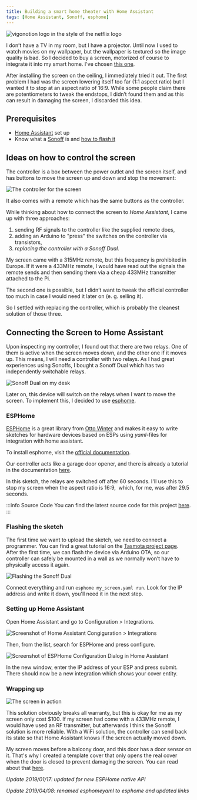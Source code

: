 ```yaml
---
title: Building a smart home theater with Home Assistant
tags: [Home Assistant, Sonoff, esphome]
---
```


![vigonotion logo in the style of the netflix logo](/img/2018/11/vigoflix.png)

I don’t have a TV in my room, but I have a projector. Until now I used to watch movies on my wallpaper, but the wallpaper is textured so the image quality is bad. So I decided to buy a screen, motorized of course to integrate it into my smart home. I've chosen [this one](https://www.amazon.de/gp/product/B00X445AQI/ref=oh_aui_detailpage_o03_s00?ie=UTF8&amp;psc=1).

After installing the screen on the ceiling, I immediately tried it out. The first problem I had was the screen lowering itself too far (1:1 aspect ratio) but I wanted it to stop at an aspect ratio of 16:9. While some people claim there are potentiometers to tweak the endstops, I didn’t found them and as this can result in damaging the screen, I discarded this idea.

<!--truncate-->

## Prerequisites

- [Home Assistant](https://www.home-assistant.io/) set up
- Know what a [Sonoff](https://www.itead.cc/sonoff-pow-r2.html) is and [how to flash it](https://github.com/arendst/Sonoff-Tasmota/wiki/Hardware-Preparation)

## Ideas on how to control the screen

The controller is a box between the power outlet and the screen itself, and has buttons to move the screen up and down and stop the movement:

![The controller for the screen](/img/2018/11/controller_old.jpg)

It also comes with a remote which has the same buttons as the controller.

While thinking about how to connect the screen to *Home Assistant*, I came up with three approaches:

1. sending RF signals to the controller like the supplied remote does,
2. adding an Arduino to "press" the switches on the controller via transistors,
3. *replacing the controller with a Sonoff Dual.*

My screen came with a 315MHz remote, but this frequency is prohibited in Europe. If it were a 433MHz remote, I would have read out the signals the remote sends and then sending them via a cheap 433MHz transmitter attached to the Pi.

The second one is possible, but I didn’t want to tweak the official controller too much in case I would need it later on (e. g. selling it).

So I settled with replacing the controller, which is probably the cleanest solution of those three. 

## Connecting the Screen to Home Assistant

Upon inspecting my controller, I found out that there are two relays. One of them is active when the screen moves down, and the other one if it moves up. This means, I will need a controller with two relays. As I had great experiences using Sonoffs, I bought a Sonoff Dual which has two independently switchable relays.

![Sonoff Dual on my desk](/img/2018/11/sonoff_dual.jpg)

Later on, this device will switch on the relays when I want to move the screen. To implement this, I decided to use [esphome](https://esphome.io).

### ESPHome

[ESPHome](https://esphome.io) is a great library from [Otto Winter](https://github.com/OttoWinter/) and makes it easy to write sketches for hardware devices based on ESPs using *yaml*-files for integration with home assistant. 

To install esphome, visit the [official documentation](https://esphome.io/guides/getting_started_command_line.html).

Our controller acts like a garage door opener, and there is already a tutorial in the documentation [here](https://esphome.io/cookbook/dual-r2-cover.html).

In this sketch, the relays are switched off after 60 seconds. I'll use this to stop my screen when the aspect ratio is 16:9,  which, for me, was after 29.5 seconds.

:::info Source Code
You can find the latest source code for this project [here](/docs/esphome/cover-with-sonoff-dual#code).
:::

### Flashing the sketch

The first time we want to upload the sketch, we need to connect a programmer. You can find a great tutorial on the [Tasmota project page](https://github.com/arendst/Sonoff-Tasmota/wiki/Hardware-Preparation). After the first time, we can flash the device via Arduino OTA, so our controller can safely be mounted in a wall as we normally won’t have to physically access it again.

![Flashing the Sonoff Dual](/img/2018/11/flashing.jpg)

Connect everything and run `esphome my_screen.yaml run`. Look for the IP address and write it down, you'll need it in the next step.

### Setting up Home Assistant

Open Home Assistant and go to Configuration > Integrations.

![Screenshot of Home Assistant Congiguration > Integrations](/img/2019/01/esphome_config_001.png)

Then, from the list, search for ESPHome and press configure.

![Screenshot of ESPHome Configuration Dialog in Home Assistant](/img/2019/01/esphome_config_002.png)

In the new window, enter the IP address of your ESP and press submit. There should now be a new integration which shows your cover entity.

### Wrapping up

![The screen in action](/img/2018/11/vigoflix.jpg)

This solution obviously breaks all warranty, but this is okay for me as my screen only cost $100. If my screen had come with a 433MHz remote, I would have used an RF transmitter, but afterwards I think the Sonoff solution is more reliable. With a WiFi solution, the controller can send back its state so that Home Assistant knows if the screen actually moved down.

My screen moves before a balcony door, and this door has a door sensor on it. That's why I created a template cover that only opens the real cover when the door is closed to prevent damaging the screen. You can read about that [here](/blog/2019/03/08/cover-that-only-open-if-theres-nothing-in-its-way-in-home-assistant).

*Update 2019/01/17: updated for new ESPHome native API*

*Update 2019/04/08: renamed esphomeyaml to esphome and updated links*
